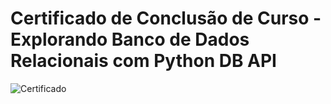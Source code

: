 # Certificado de Conclusão de Curso - Explorando Banco de Dados Relacionais com Python DB API

![Certificado](https://github.com/user-attachments/assets/267fbb6c-ac4d-4f68-93ff-796d1db2c5b6)
